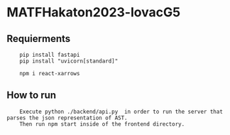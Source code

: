 # MATFHakaton2023-lovacG5

## Requierments
        pip install fastapi
        pip install "uvicorn[standard]"

        npm i react-xarrows

## How to run
        Execute python ./backend/api.py  in order to run the server that parses the json representation of AST.
        Then run npm start inside of the frontend directory.
